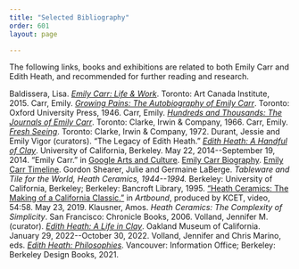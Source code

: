```yaml
---
title: "Selected Bibliography"
order: 601
layout: page

---
```


The following links, books and exhibitions are related to both Emily Carr and Edith Heath, and recommended for further reading and research.

<p class="hangingindent">

Baldissera, Lisa. [*Emily Carr: Life & Work*](https://www.aci-iac.ca/art-books/emily-carr/). Toronto: Art Canada Institute, 2015. 
Carr, Emily. [*Growing Pains: The Autobiography of Emily Carr*](http://dx.doi.org/10.14288/1.0380039). Toronto: Oxford University Press, 1946.
Carr, Emily. [*Hundreds and Thousands: The Journals of Emily Carr*](https://open.library.ubc.ca/collections/bcbooks/items/1.0380423). Toronto: Clarke, Irwin & Company, 1966.
Carr, Emily. [*Fresh Seeing*](https://www.fadedpage.com/showbook.php?pid=20200801). Toronto: Clarke, Irwin & Company, 1972. 
Durant, Jessie and Emily Vigor (curators). “The Legacy of Edith Heath.” [*Edith Heath: A Handful of Clay*](https://exhibits.ced.berkeley.edu/exhibits/show/edithheath). University of California, Berkeley. May 22, 2014--September 19, 2014.
“Emily Carr.” in [Google Arts and Culture](https://artsandculture.google.com/entity/emily-carr/m01qjpm?hl=en).
[Emily Carr Biography](https://www.fadedpage.com/csearch.php?author=Carr,%20Emily).
[Emily Carr Timeline](https://royalbcmuseum.bc.ca/visit/exhibitions/online-exhibitions/emily-carr-timeline).
Gordon Shearer, Julie and Germaine LaBerge. *Tableware and Tile for the World, Heath Ceramics, 1944--1994.* Berkeley: University of California, Berkeley; Berkeley: Bancroft Library, 1995.
[“Heath Ceramics: The Making of a California Classic.”](https://www.kcet.org/shows/artbound/episodes/heath-ceramics-the-making-of-a-california-classic) in *Artbound*, produced by KCET, video, 54:58. May 23, 2019. 
Klausner, Amos. *Heath Ceramics: The Complexity of Simplicity*. San Francisco: Chronicle Books, 2006. 
Volland, Jennifer M. (curator). [*Edith Heath: A Life in Clay*](https://museumca.org/on-view/edith-heath-a-life-in-clay/). Oakland Museum of California. January 29, 2022--October 30, 2022. 
Volland, Jennifer and Chris Marino, eds. [*Edith Heath: Philosophies*](https://shop.vanartgallery.bc.ca/products/edith-heath-philosophies). Vancouver: Information Office; Berkeley: Berkeley Design Books, 2021.

</p>